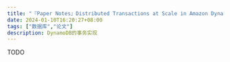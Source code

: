 ```yaml
---
title: "『Paper Notes』Distributed Transactions at Scale in Amazon DynamoDB"
date: 2024-01-10T16:20:27+08:00
tags: ["数据库","论文"]
description: DynamoDB的事务实现
---
```

TODO